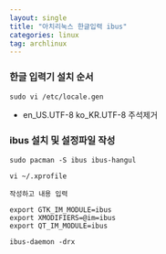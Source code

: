 ```yaml
---
layout: single
title: "아치리눅스 한글입력 ibus"
categories: linux
tag: archlinux
---
```


### 한글 입력기 설치 순서

```
sudo vi /etc/locale.gen

```

- en_US.UTF-8 ko_KR.UTF-8 주석제거

### ibus 설치 및 설정파일 작성

```
sudo pacman -S ibus ibus-hangul

vi ~/.xprofile

작성하고 내용 입력

export GTK_IM_MODULE=ibus
export XMODIFIERS=@im=ibus
export QT_IM_MODULE=ibus

ibus-daemon -drx
```


